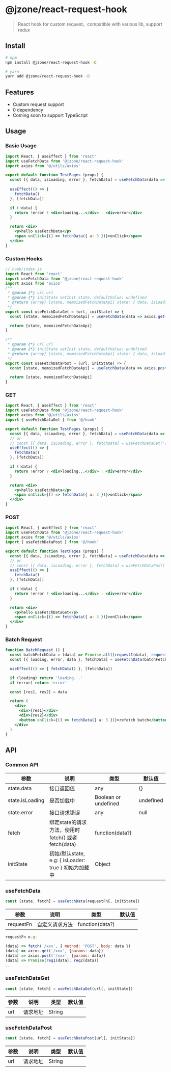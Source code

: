 # @jzone/react-request-hook

> React hook for custom request，compatible with various lib, support redux

## Install

```bash
# npm
npm install @jzone/react-request-hook -D

# yarn
yarn add @jzone/react-request-hook -D
```

## Features

- Custom request support
- 0 dependency
- Coming soon to support TypeScript

## Usage

### Basic Usage

```jsx
import React, { useEffect } from 'react'
import useFetchData from '@jzone/react-request-hook'
import axios from '@/utils/axios'

export default function TestPages (props) {
  const [{ data, isLoading, error }, fetchData] = useFetchData(data => axios.get('/xxx', { params: data }))
  
  useEffect(() => {
    fetchData()
  }, [fetchData])

  if (!data) {
    return !error ? <div>loading...</div> : <div>error</div>
  }

  return <div>
    <p>hello useFetchData</p>
    <span onClick={() => fetchData({ a: 3 })}>onClick</span>
  </div>
}
```

### Custom Hooks

```js
// hook/index.js
import React from 'react'
import useFetchData from '@jzone/react-request-hook'
import axios from 'axios'
/**
 * @param {*} url url
 * @param {*} initState setInit state, defaultValue: undefined
 * @return {array} [state, memoizedFetchDateApi] state: { data, isLoading, error, ... }
 */
export const useFetchDataGet = (url, initState) => {
  const [state, memoizedFetchDateApi] = useFetchData(data => axios.get(url, { params: data }), initState)

  return [state, memoizedFetchDateApi]
}

/**
 * @param {*} url url
 * @param {*} initState setInit state, defaultValue: undefined
 * @return {array} [state, memoizedFetchDateApi] state: { data, isLoading, error, ... }
 */
export const useFetchDataPost = (url, initState) => {
  const [state, memoizedFetchDateApi] = useFetchData(data => axios.post(url, data), initState)

  return [state, memoizedFetchDateApi]
}
```

### GET

```jsx
import React, { useEffect } from 'react'
import useFetchData from '@jzone/react-request-hook'
import axios from '@/utils/axios'
import { useFetchDataGet } from '@/hook'

export default function TestPages (props) {
  const [{ data, isLoading, error }, fetchData] = useFetchData(data => axios.get('/xxx', { params: data }))
  // or
  // const [{ data, isLoading, error }, fetchData] = useFetchDataGet('/xxx')
  useEffect(() => {
    fetchData()
  }, [fetchData])

  if (!data) {
    return !error ? <div>loading...</div> : <div>error</div>
  }

  return <div>
    <p>hello useFetchData</p>
    <span onClick={() => fetchData({ a: 3 })}>onClick</span>
  </div>
}
```

### POST

```jsx
import React, { useEffect } from 'react'
import useFetchData from '@jzone/react-request-hook'
import axios from '@/utils/axios'
import { useFetchDataPost } from '@/hook'

export default function TestPages (props) {
  const [{ data, isLoading, error }, fetchData] = useFetchData(data => axios.post('/xxx', data))
  // or
  // const [{ data, isLoading, error }, fetchData] = useFetchDataPost('/xxx')
  useEffect(() => {
    fetchData()
  }, [fetchData])

  if (!data) {
    return !error ? <div>loading...</div> : <div>error</div>
  }

  return <div>
    <p>hello useFetchDataGet</p>
    <span onClick={() => fetchData({ a: 3 })}>onClick</span>
  </div>
}
```

### Batch Request

```jsx
function BatchRequest () {
  const batchFetchData = (data) => Promise.all([request1(data), request2(data)])
  const [{ loading, error, data }, fetchData] = useFetchData(batchFetchData)

  useEffect(() => { fetchData() }, [fetchData])

  if (loading) return 'loading...'
  if (error) return 'error'

  const [res1, res2] = data

  return (
    <div>
      <div>{res1}</div>
      <div>{res2}</div>
      <button onClick={() => fetchData({ a: 3 })}>refetch batch</button>
    </div>
  )
}
```

## API

### Common API

参数 | 说明 | 类型 | 默认值
----- | ---- | --- | ---
state.data | 接口返回值 | any | {}
state.isLoading | 是否加载中 | Boolean or undefined | undefined
state.error | 接口请求错误 | any | null
fetch | 绑定state的请求方法，使用时fetch() 或者 fetch(data) | function(data?) |
initState | 初始/默认state, e.g: { isLoader: true } 初始为加载中 | Object |

### useFetchData

```js
const [state, fetch] = useFetchData(requestFn[, initState])
```

参数 | 说明 | 类型 | 默认值
----- | ---- | --- | ---
requestFn | 自定义请求方法 | function(data?) |

```js
requestFn e.g:

(data) => fetch('/xxx', { method: 'POST', body: data })
(data) => axios.get('/xxx', {params: data})
(data) => axios.post('/xxx', {params: data})
(data) => Promise(req1(data), req2(data))
...
```

### useFetchDataGet

```js
const [state, fetch] = useFetchDataGet(url[, initState])
```

参数 | 说明 | 类型 | 默认值
----- | ---- | --- | ---
url | 请求地址 | String |

### useFetchDataPost

```js
const [state, fetch] = useFetchDataPost(url[, initState])
```

参数 | 说明 | 类型 | 默认值
----- | ---- | --- | ---
url | 请求地址 | String |
